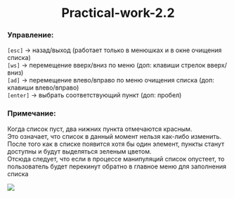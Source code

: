 <h1 align="center"> Practical-work-2.2</h1>

<h3>Управление:</h3>
<p>
  <code>[esc]</code> -> назад/выход (работает только в менюшках и в окне очищения списка) <br>
  <code>[ws]</code> -> перемещение вверх/вниз по меню (доп: клавиши стрелок вверх/вниз) <br>
  <code>[ad]</code> -> перемещение влево/вправо по меню очищения списка (доп: клавиши влево/вправо) <br>
  <code>[enter]</code> -> выбрать соответствующий пункт (доп: пробел) <br>
</p>
<h3>Примечание:</h3>

<p>
  Когда список пуст, два нижних пункта отмечаются красным.<br>
  Это означает, что список в данный момент нельзя как-либо изменить.<br>
  После того как в списке появится хотя бы один элемент, пункты станут доступны и будут выделяться зеленым цветом.<br>
  Отсюда следует, что если в процессе манипуляций список опустеет, то пользователь будет перекинут обратно в главное меню для заполнения списка<br>
</p>

<img src="hhttps://psv4.userapi.com/c536132/u82712113/docs/d11/26b8a37f1d5f/pngegg.png?extra=fV9YogJS6NDKQt_MmUkd83H_LDkpk0lTt2gyKwTK2_8pesk8rIy2AZxpqc2LywH67KgB-CWfoxS-69DudMT7q5jhmLhTcOzieQyk_aZ_Asdybo85KoqswNx0oLYSh9xuu2Je8-pD6WHS_ZSWphq1fZo">
